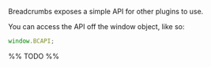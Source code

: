 Breadcrumbs exposes a simple API for other plugins to use.

You can access the API off the window object, like so:

```javascript
window.BCAPI;
```

%% TODO %%
